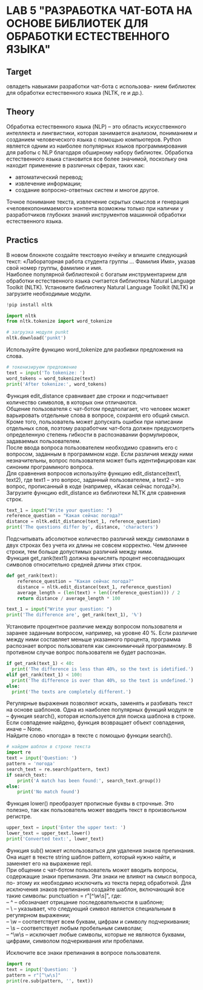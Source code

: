 # LAB 5 "РАЗРАБОТКА ЧАТ-БОТА НА ОСНОВЕ БИБЛИОТЕК ДЛЯ ОБРАБОТКИ ЕСТЕСТВЕННОГО ЯЗЫКА"

## Target
овладеть навыками разработки чат-бота с использова- нием библиотек для обработки естественного языка (NLTK, re и др.).

## Theory
Обработка естественного языка (NLP) – это область искусственного интеллекта и лингвистики, которая занимается анализом, пониманием и созданием человеческого языка с помощью компьютеров. Python является одним из наиболее популярных языков программирования для работы с NLP благодаря обширному набору библиотек.
Обработка естественного языка становится все более значимой, поскольку она находит применение в различных сферах, таких как:  
*	автоматический перевод;  
*	извлечение информации;  
*	создание вопросно-ответных систем и многое другое.

Точное понимание текста, извлечение скрытых смыслов и генерация «человекопонимаемого» контента возможны только при наличии у разработчиков глубоких знаний инструментов машинной обработки естественного языка.

## Practics
В новом блокноте создайте текстовую ячейку и впишите следующий текст: «Лабораторная работа студента группы … Фамилия Имя», указав свой номер группы, фамилию и имя.  
Наиболее популярной библиотекой с богатым инструментарием для обработки естественного языка считается библиотека Natural Language Toolkit (NLTK). Установите библиотеку Natural Language Toolkit (NLTK) и загрузите необходимые модули.
```python
!pip install nltk
```
```py
import nltk
from nltk.tokenize import word_tokenize

# загрузка модуля punkt
nltk.download('punkt')
```
Используйте функцию word_tokenize для разбивки предложения на слова.  
```py
# токенизируем предложение
text = input('To tokenize: ')
word_tokens = word_tokenize(text)
print('After tokenize:', word_tokens)
```
Функция edit_distance сравнивает две строки и подсчитывает количество символов, в которых они отличаются.   
Общение пользователя с чат-ботом предполагает, что человек может варьировать отдельные слова в вопросе, сохраняя его общий смысл. Кроме того, пользователь может допускать ошибки при написании отдельных слов, поэтому разработчик чат-бота должен предусмотреть определенную степень гибкости в распознавании формулировок, задаваемых пользователем.  
После ввода вопроса пользователем необходимо сравнить его с вопросом, заданным в программном коде.   Если различия между ними незначительны, вопрос пользователя может быть идентифицирован как синоним программного вопроса.  
Для сравнения вопросов используйте функцию edit_distance(text1, text2), где text1 – это вопрос, заданный пользователем, а text2 – это вопрос, прописанный в коде (например, «Какая сейчас погода?»).  
Загрузите функцию edit_distance из библиотеки NLTK для сравнения строк.
```py
text_1 = input("Write your question: ")
reference_question = "Какая сейчас погода?"
distance = nltk.edit_distance(text_1, reference_question)
print('The questions differ by', distance, 'characters')
```
Подсчитывать абсолютное количество различий между символами в двух строках без учета их длины не совсем корректно. Чем длиннее строки, тем больше допустимых различий между ними.  
Функция get_rank(text1) должна вычислять процент несовпадающих символов относительно средней длины этих строк.
```py
def get_rank(text):
    reference_question = "Какая сейчас погода?"
    distance = nltk.edit_distance(text_1, reference_question)
    average_length = (len(text) + len((reference_question))) / 2
    return distance / average_length * 100

text_1 = input("Write your question: ")
print('The difference are', get_rank(text_1), '%')
```
Установите процентное различие между вопросом пользователя и заранее заданным вопросом, например, на уровне 40 %. Если различие между ними составляет меньше указанного процента, программа распознает вопрос пользователя как синонимичный программному. В противном случае вопрос пользователя не будет распознан.  
```py
if get_rank(text_1) < 40:
  print('The difference is less than 40%, so the text is idetified.')
elif get_rank(text_1) < 100:
  print('The difference is over than 40%, so the text is undefined.')
else:
  print('The texts are completely different.')
```
Регулярные выражения позволяют искать, заменять и разбивать текст на основе шаблонов. Одна из наиболее популярных функций модуля re – функция search(), которая используется для поиска шаблона в строке. Если совпадение найдено, функция возвращает объект совпадения, иначе – None.  
Найдите слово «погода» в тексте с помощью функции search().  
```py
# найдем шаблон в строке текста
import re
text = input('Question: ')
pattern = 'погода'
search_text = re.search(pattern, text)
if search_text:
    print('A match has been found:', search_text.group())
else:
    print('No match found')
```
Функция lower() преобразует прописные буквы в строчные. Это полезно, так как пользователь может вводить текст в произвольном регистре. 
```py
upper_text = input('Enter the upper text: ')
lower_text = upper_text.lower()
print('Converted text:', lower_text)
```
Функция sub() может использоваться для удаления знаков препинания. Она ищет в тексте string шаблон pattern, который нужно найти, и заменяет его на выражение repl.  
При общении с чат-ботом пользователь может вводить вопросы, содержащие знаки препинания. Эти знаки не влияют на смысл вопроса, по- этому их необходимо исключить из текста перед обработкой.
Для исключения знаков препинания создайте шаблон, включающий все такие символы: punctuation = r"[^\w\s]", где:  
–	^ – обозначает отрицание последовательности в шаблоне;  
–	\ – указывает, что следующий символ является специальным в регулярном выражении;  
–	\w – соответствует всем буквам, цифрам и символу подчеркивания;  
–	\s – соответствует любым пробельным символам;  
–	^\w\s – исключает любые символы, которые не являются буквами, цифрами, символом подчеркивания или пробелами.  

Исключите все знаки препинания в вопросе пользователя.
```py
import re
text = input('Question: ')
pattern = r"[^\w\s]"
print(re.sub(pattern, '', text))
```
